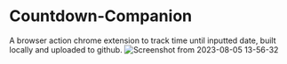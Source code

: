 # Countdown-Companion
A browser action chrome extension to track time until inputted date, built locally and uploaded to github.
![Screenshot from 2023-08-05 13-56-32](https://github.com/JackCollier/Countdown-Companion/assets/121406496/00917242-1e63-488e-86f8-88f9032ab79d)
